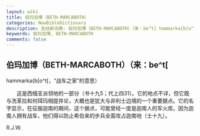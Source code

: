 ```yaml
---
layout: wiki
title: 伯玛加博（BETH-MARCABOTH）
categories: NewBibleDictionary
description: 圣经新词典: 伯玛加博（BETH-MARCABOTH）（来：be^t[ hammarka{b[o^t[，“战车之家”的意思）
keywords: 伯玛加博, BETH-MARCABOTH
comments: false
---
```


## 伯玛加博（BETH-MARCABOTH）（来：be^t[

hammarka{b[o^t[，“战车之家”的意思）

　　这是西缅支派领地的一部分（书十九5；代上四31）。它的地点不详，但它既与洗革拉和何珥玛相提并论，大概也是犹大与非利士边境的一个重要据点。它的名字显示，在征服迦南的期间，这个据点，可能曾经一度是迦南人的军火库。因为迦南人拥有战车，他们得以防止希伯来的步兵全面攻占迦南地（士十九）。

R.J.W.






